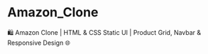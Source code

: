 # Amazon_Clone
🛍️ Amazon Clone | HTML &amp; CSS Static UI | Product Grid, Navbar &amp; Responsive Design 🌐
